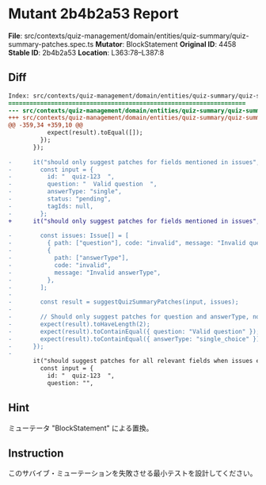 # Mutant 2b4b2a53 Report

**File**: src/contexts/quiz-management/domain/entities/quiz-summary/quiz-summary-patches.spec.ts
**Mutator**: BlockStatement
**Original ID**: 4458
**Stable ID**: 2b4b2a53
**Location**: L363:78–L387:8

## Diff

```diff
Index: src/contexts/quiz-management/domain/entities/quiz-summary/quiz-summary-patches.spec.ts
===================================================================
--- src/contexts/quiz-management/domain/entities/quiz-summary/quiz-summary-patches.spec.ts	original
+++ src/contexts/quiz-management/domain/entities/quiz-summary/quiz-summary-patches.spec.ts	mutated #4458
@@ -359,34 +359,10 @@
           expect(result).toEqual([]);
         });
       });
 
-      it("should only suggest patches for fields mentioned in issues", () => {
-        const input = {
-          id: "  quiz-123  ",
-          question: "  Valid question  ",
-          answerType: "single",
-          status: "pending",
-          tagIds: null,
-        };
+      it("should only suggest patches for fields mentioned in issues", () => {});
 
-        const issues: Issue[] = [
-          { path: ["question"], code: "invalid", message: "Invalid question" },
-          {
-            path: ["answerType"],
-            code: "invalid",
-            message: "Invalid answerType",
-          },
-        ];
-
-        const result = suggestQuizSummaryPatches(input, issues);
-
-        // Should only suggest patches for question and answerType, not for id, status, or tagIds
-        expect(result).toHaveLength(2);
-        expect(result).toContainEqual({ question: "Valid question" });
-        expect(result).toContainEqual({ answerType: "single_choice" });
-      });
-
       it("should suggest patches for all relevant fields when issues exist", () => {
         const input = {
           id: "  quiz-123  ",
           question: "",
```

## Hint

ミューテータ "BlockStatement" による置換。

## Instruction

このサバイブ・ミューテーションを失敗させる最小テストを設計してください。
